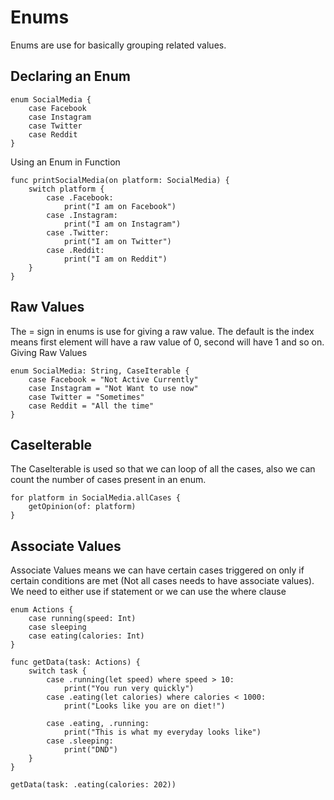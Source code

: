 # Enums
Enums are use for basically grouping related values.

## Declaring an Enum
```
enum SocialMedia {
    case Facebook 
    case Instagram 
    case Twitter 
    case Reddit 
}

```

Using an Enum in Function
```
func printSocialMedia(on platform: SocialMedia) {
    switch platform {
        case .Facebook:
            print("I am on Facebook")
        case .Instagram:
            print("I am on Instagram")
        case .Twitter:
            print("I am on Twitter")
        case .Reddit:
            print("I am on Reddit")
    }
}
```

## Raw Values
The = sign in enums is use for giving a raw value. The default is the index means first element will have a raw value of 0, second will have 1 and so on.
Giving Raw Values
```
enum SocialMedia: String, CaseIterable {
    case Facebook = "Not Active Currently"
    case Instagram = "Not Want to use now"
    case Twitter = "Sometimes"
    case Reddit = "All the time"
}

```

## CaseIterable
The CaseIterable is used so that we can loop of all the cases, also we can count the number of cases present in an enum.
```
for platform in SocialMedia.allCases {
    getOpinion(of: platform)
}
```


## Associate Values
Associate Values means we can have certain cases triggered on only if certain conditions are met (Not all cases needs to have associate values). We need to either use if statement or we can use the where clause
```
enum Actions {
    case running(speed: Int)
    case sleeping
    case eating(calories: Int)
}

func getData(task: Actions) {
    switch task {
        case .running(let speed) where speed > 10:
            print("You run very quickly")
        case .eating(let calories) where calories < 1000:
            print("Looks like you are on diet!")
    
        case .eating, .running: 
            print("This is what my everyday looks like")
        case .sleeping:
            print("DND")
    }   
}

getData(task: .eating(calories: 202))
```